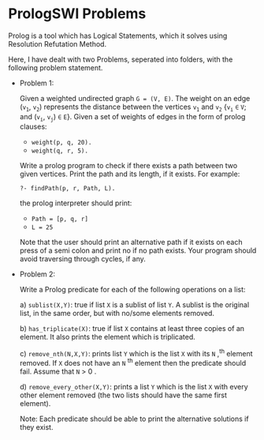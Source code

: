 # PrologSWI Problems
Prolog is a tool which has Logical Statements, which it solves using Resolution Refutation Method.

Here, I have dealt with two Problems, seperated into folders, with the following problem statement.
- Problem 1: 

    Given a weighted undirected graph `G = (V, E)`. The weight on an edge (`v`<sub>`1`</sub>, `v`<sub>`2`</sub>) represents the distance between the vertices `v`<sub>`1`</sub> and `v`<sub>`2`</sub> {`v`<sub>`i`</sub> `∈` `V`; and (`v`<sub>`i`</sub>, `v`<sub>`j`</sub>) `∈` `E`}. Given a set of weights of edges in the form of  prolog clauses:
    - `weight(p, q, 20).`
    - `weight(q, r, 5).`

    Write a prolog program to check if there exists a path between two given vertices. Print the path and its length, if it exists. For example:

    `?- findPath(p, r, Path, L).`

    the prolog interpreter should print:
    - `Path = [p, q, r]`
    - `L = 25`

    Note that the user should print an alternative path if it exists on each press of a semi colon and print no if no path exists. Your program should avoid traversing through cycles, if any.
- Problem 2: 

    Write a Prolog predicate for each of the following operations on a list:
    
    a) `sublist(X,Y)`: true if list `X` is a sublist of list `Y`. A sublist is the original list, in the same order, but with no/some elements removed. 
    
    b) `has_triplicate(X)`: true if list `X` contains at least three copies of an element. It also prints the element which is triplicated.
    
    c) `remove_nth(N,X,Y)`: prints list `Y` which is the list `X` with its `N` ,<sup>th</sup> element removed. If `X` does not have an `N` <sup>th</sup> element then the predicate should fail. Assume that `N` > 0 .
    
    d) `remove_every_other(X,Y)`: prints a list `Y` which is the list `X` with every other element removed (the two lists should have the same first element). 

    Note: Each predicate should be able to print the alternative solutions if they exist.